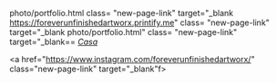 photo/portfolio.html
class= "new-page-link" target="_blank
https://foreverunfinishedartworx.printify.me" class= "new-page-link" target="_blank
photo/portfolio.html" class= "new-page-link" target="_blank==
		<a href="../index.html"><span></span><em>Casa</em></a>
	<div class="col-md-12 fh5co-social">
							<a href="mailto:foreverunfinishedartworx@gmail.com"><i class="icon-envelope"></i></a>
							<a href="#"><i class="icon-twitter"></i></a>
							<a href="#"><i class="icon-linkedin"></i></a>
							<a href="https://www.instagram.com/foreverunfinishedartworx/" class="new-page-link" target="_blank"f><i class="icon-instagram"></i></a>
							<a href="#"><i class="icon-google-plus"></i></a>
						</div>